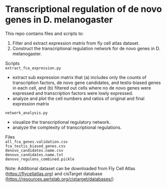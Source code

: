 # Transcriptional regulation of de novo genes in D. melanogaster

This repo contains files and scripts to:  
1. Filter and extract expression matrix from fly cell atlas dataset.
2. Construct the transcriptional regulation network for de novo genes in D. melanogaster.
  
Scripts  
`extract_fca_expression.py`  
- extract sub expression matrix that (a) includes only the counts of transcription factors, de novo gene candidates, and testis-biased genes in each cell, and (b) filtered out cells where no de novo genes were expressed and transcription factors were lowly expressed.  
- analyze and plot the cell numbers and ratios of original and final expression matrix  

`network_analysis.py`  
- visualize the transcriptional regulatory network.  
- analyze the complexity of transcriptional regulations.  
  
Files  
    `all_fca_genes.validation.csv`  
    `fca_testis_biased_genes.csv`  
    `denovo_candidates.name.csv`  
    `denovo_candidates.name.txt`  
    `denovo_regulons_combined.pickle`  
  
Note: Additional dataset can be downloaded from Fly Cell Atlas (https://flycellatlas.org) and cisTarget database (https://resources.aertslab.org/cistarget/databases/)
